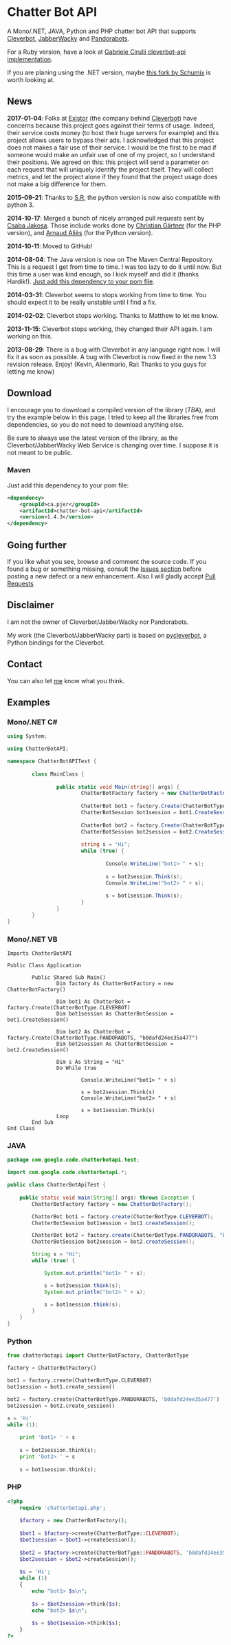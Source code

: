 # Chatter Bot API

A Mono/.NET, JAVA, Python and PHP chatter bot API that supports [Cleverbot](http://www.cleverbot.com/), [JabberWacky](http://jabberwacky.com/) and [Pandorabots](http://www.pandorabots.com/).

For a Ruby version, have a look at [Gabriele Cirulli cleverbot-api implementation](https://github.com/gabrielecirulli/cleverbot-api).

If you are planing using the .NET version, maybe [this fork by Schumix](https://github.com/Schumix/ChatterBotApi) is worth looking at.

## News

**2017-01-04**: Folks at [Existor](http://www.existor.com/) (the company behind [Cleverbot](http://www.cleverbot.com/)) have concerns because this project goes against their terms of usage.
Indeed, their service costs money (to host their huge servers for example) and this project allows users to bypass their ads.
I acknowledged that this project does not makes a fair use of their service.
I would be the first to be mad if someone would make an unfair use of one of my project, so I understand their positions.
We agreed on this: this project will send a parameter on each request that will uniquely identify the project itself.
They will collect metrics, and let the project alone if they found that the project usage does not make a big difference for them.

**2015-09-21**: Thanks to [S.R](https://github.com/urban48), the python version is now also compatible with python 3.

**2014-10-17**: Merged a bunch of nicely arranged pull requests sent by [Csaba Jakosa](https://github.com/megax). Those include works done by [Christian Gärtner](https://github.com/ChristianGaertner) (for the PHP version), and [Arnaud Aliès](https://github.com/mouuff) (for the Python version).

**2014-10-11**: Moved to GitHub!

**2014-08-04**: The Java version is now on The Maven Central Repository. This is a request I get from time to time. I was too lazy to do it until now. But this time a user was kind enough, so I kick myself and did it (thanks Hardik!). [Just add this dependency to your pom file](#maven).

**2014-03-31**: Cleverbot seems to stops working from time to time. You should expect it to be really unstable until I find a fix.

**2014-02-02**: Cleverbot stops working. Thanks to Matthew to let me know.

**2013-11-15**: Cleverbot stops working, they changed their API again. I am working on this.

**2013-08-29**: There is a bug with Cleverbot in any language right now. I will fix it as soon as possible. A bug with Cleverbot is now fixed in the new 1.3 revision release. Enjoy! (Kevin, Alienmario, Rai: Thanks to you guys for letting me know)

## Download

I encourage you to download a compiled version of the library (*TBA*), and try the example below in this page. I tried to keep all the libraries free from dependencies, so you do not need to download anything else.

Be sure to always use the latest version of the library, as the Cleverbot/JabberWacky Web Service is changing over time. I suppose it is not meant to be public.

### Maven

Just add this dependency to your pom file:

```xml
<dependency>
    <groupId>ca.pjer</groupId>
    <artifactId>chatter-bot-api</artifactId>
    <version>1.4.3</version>
</dependency>
```

## Going further

If you like what you see, browse and comment the source code. If you found a bug or something missing, consult the [Issues section](https://github.com/pierredavidbelanger/chatter-bot-api/issues) before posting a new defect or a new enhancement. Also I will gladly accept [Pull Requests](https://github.com/pierredavidbelanger/chatter-bot-api/pulls)

## Disclaimer

I am not the owner of Cleverbot/JabberWacky nor Pandorabots.

My work (the Cleverbot/JabberWacky part) is based on [pycleverbot](https://code.google.com/p/pycleverbot/), a Python bindings for the Cleverbot.

## Contact

You can also let [me](https://github.com/pierredavidbelanger) know what you think.

## Examples

### Mono/.NET C#

```csharp
using System;

using ChatterBotAPI;

namespace ChatterBotAPITest {
        
        class MainClass {
                
                public static void Main(string[] args) {
                        ChatterBotFactory factory = new ChatterBotFactory();
                        
                        ChatterBot bot1 = factory.Create(ChatterBotType.CLEVERBOT);
                        ChatterBotSession bot1session = bot1.CreateSession();
                        
                        ChatterBot bot2 = factory.Create(ChatterBotType.PANDORABOTS, "b0dafd24ee35a477");
                        ChatterBotSession bot2session = bot2.CreateSession();
                        
                        string s = "Hi";
                        while (true) {
                                
                                Console.WriteLine("bot1> " + s);
                                
                                s = bot2session.Think(s);
                                Console.WriteLine("bot2> " + s);
                                
                                s = bot1session.Think(s);
                        }
                }
        }
}
```

### Mono/.NET VB

```vbnet
Imports ChatterBotAPI

Public Class Application

        Public Shared Sub Main()
                Dim factory As ChatterBotFactory = new ChatterBotFactory()
                
                Dim bot1 As ChatterBot = factory.Create(ChatterBotType.CLEVERBOT)
                Dim bot1session As ChatterBotSession = bot1.CreateSession()
                
                Dim bot2 As ChatterBot = factory.Create(ChatterBotType.PANDORABOTS, "b0dafd24ee35a477")
                Dim bot2session As ChatterBotSession = bot2.CreateSession()
        
                Dim s As String = "Hi"
                Do While true
                
                        Console.WriteLine("bot1> " + s)
                        
                        s = bot2session.Think(s)
                        Console.WriteLine("bot2> " + s)
                                
                        s = bot1session.Think(s)
                Loop
        End Sub
End Class
```

### JAVA

```java
package com.google.code.chatterbotapi.test;

import com.google.code.chatterbotapi.*;

public class ChatterBotApiTest {
    
    public static void main(String[] args) throws Exception {
        ChatterBotFactory factory = new ChatterBotFactory();

        ChatterBot bot1 = factory.create(ChatterBotType.CLEVERBOT);
        ChatterBotSession bot1session = bot1.createSession();

        ChatterBot bot2 = factory.create(ChatterBotType.PANDORABOTS, "b0dafd24ee35a477");
        ChatterBotSession bot2session = bot2.createSession();

        String s = "Hi";
        while (true) {

            System.out.println("bot1> " + s);

            s = bot2session.think(s);
            System.out.println("bot2> " + s);

            s = bot1session.think(s);
        }
    }
}
```

### Python

```python
from chatterbotapi import ChatterBotFactory, ChatterBotType

factory = ChatterBotFactory()

bot1 = factory.create(ChatterBotType.CLEVERBOT)
bot1session = bot1.create_session()

bot2 = factory.create(ChatterBotType.PANDORABOTS, 'b0dafd24ee35a477')
bot2session = bot2.create_session()

s = 'Hi'
while (1):
    
    print 'bot1> ' + s
    
    s = bot2session.think(s);
    print 'bot2> ' + s
    
    s = bot1session.think(s);
```

### PHP

```php
<?php
    require 'chatterbotapi.php';
    
    $factory = new ChatterBotFactory();
    
    $bot1 = $factory->create(ChatterBotType::CLEVERBOT);
    $bot1session = $bot1->createSession();
    
    $bot2 = $factory->create(ChatterBotType::PANDORABOTS, 'b0dafd24ee35a477');
    $bot2session = $bot2->createSession();
    
    $s = 'Hi';
    while (1) 
    {
        echo "bot1> $s\n";
        
        $s = $bot2session->think($s);
        echo "bot2> $s\n";
        
        $s = $bot1session->think($s);
    }
?>
```
